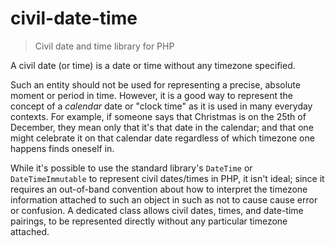 # civil-date-time

> Civil date and time library for PHP

A civil date (or time) is a date or time without any timezone specified.

Such an entity should not be used for representing a precise, absolute moment or period in time.
However, it is a good way to represent the concept of a _calendar_ date or "clock time" as it is
used in many everyday contexts. For example, if someone says that Christmas is on the 25th of
December, they mean only that it's that date in the calendar; and that one might celebrate it on that
calendar date regardless of which timezone one happens finds oneself in.

While it's possible to use the standard library's `DateTime` or `DateTimeImmutable` to represent
civil dates/times in PHP, it isn't ideal; since it requires an out-of-band convention about how to
interpret the timezone information attached to such an object in such as not to cause cause error or
confusion. A dedicated class allows civil dates, times, and date-time pairings, to be represented
directly without any particular timezone attached.
